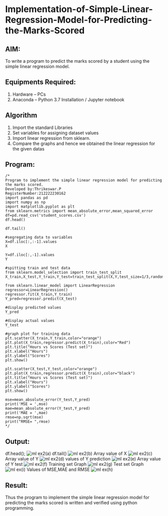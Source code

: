 # Implementation-of-Simple-Linear-Regression-Model-for-Predicting-the-Marks-Scored

## AIM:
To write a program to predict the marks scored by a student using the simple linear regression model.

## Equipments Required:
1. Hardware – PCs
2. Anaconda – Python 3.7 Installation / Jupyter notebook

## Algorithm
1. Import the standard Libraries
2. Set variables for assigning dataset values
3. Import linear regression from sklearn.
4. Compare the graphs and hence we obtained the linear regression for the given datas

## Program:
```
/*
Program to implement the simple linear regression model for predicting the marks scored.
Developed by:Thrikeswar.P 
RegisterNumber:212222230162
import pandas as pd
import numpy as np
import matplotlib.pyplot as plt
from sklearn.metrics import mean_absolute_error,mean_squared_error
df=pd.read_csv('student_scores.csv')
df.head()

df.tail()

#segregating data to variables
X=df.iloc[:,:-1].values
X

Y=df.iloc[:,-1].values
Y

#spitting train and test data
from sklearn.model_selection import train_test_split
X_train,X_test,Y_train,Y_test=train_test_split(X,Y,test_size=1/3,random_state=0)

from sklearn.linear_model import LinearRegression
regressor=LinearRegression()
regressor.fit(X_train,Y_train)
Y_pred=regressor.predict(X_test)

#display predicted values
Y_pred

#display actual values
Y_test

#graph plot for training data
plt.scatter(X_train,Y_train,color="orange")
plt.plot(X_train,regressor.predict(X_train),color="Red")
plt.title("Hours vs Scores (Test set)")
plt.xlabel("Hours")
plt.ylabel("Scores")
plt.show()

plt.scatter(X_test,Y_test,color="orange")
plt.plot(X_train,regressor.predict(X_train),color="black")
plt.title("Hours vs Scores (Test set)")
plt.xlabel("Hours")
plt.ylabel("Scores")
plt.show()

mse=mean_absolute_error(Y_test,Y_pred)
print('MSE = ',mse)
mae=mean_absolute_error(Y_test,Y_pred)
print('MAE = ',mae)
rmse=np.sqrt(mse)
print("RMSE= ",rmse)
*/
```

## Output:
df.head();
![ml ex2(a)](https://github.com/thrikesh/Implementation-of-Simple-Linear-Regression-Model-for-Predicting-the-Marks-Scored/assets/119576222/3ac0875e-41dd-4357-bbb3-08dd596cf525)
df.tail()
![ml ex2(b)](https://github.com/thrikesh/Implementation-of-Simple-Linear-Regression-Model-for-Predicting-the-Marks-Scored/assets/119576222/665f1e40-7ae3-4000-8daa-c61992b5d538)
Array value of X
![ml ex2(c)](https://github.com/thrikesh/Implementation-of-Simple-Linear-Regression-Model-for-Predicting-the-Marks-Scored/assets/119576222/6eedca23-f1d6-47c7-a0fb-a12765c0b94f)
Array value of Y
![ml ex2(d)](https://github.com/thrikesh/Implementation-of-Simple-Linear-Regression-Model-for-Predicting-the-Marks-Scored/assets/119576222/79fac52f-b0d1-4858-b37f-a623d6158448)
values of Y prediction
![ml ex2(e)](https://github.com/thrikesh/Implementation-of-Simple-Linear-Regression-Model-for-Predicting-the-Marks-Scored/assets/119576222/f54bdec7-1f30-4736-aa0b-5784ca486316)
Array value of Y test
![ml ex2(f)](https://github.com/thrikesh/Implementation-of-Simple-Linear-Regression-Model-for-Predicting-the-Marks-Scored/assets/119576222/2b9a48ae-5afb-4232-9fd4-e23964426dfe)
Training set Graph
![ml ex2(g)](https://github.com/thrikesh/Implementation-of-Simple-Linear-Regression-Model-for-Predicting-the-Marks-Scored/assets/119576222/c26f5d3c-459a-44d8-8bb8-69a2da30f73d)
Test set Graph
![ml ex(i)](https://github.com/thrikesh/Implementation-of-Simple-Linear-Regression-Model-for-Predicting-the-Marks-Scored/assets/119576222/8472f819-cdfd-49c1-8ae4-fad62015e919)
Values of MSE,MAE and RMSE
![ml ex(h)](https://github.com/thrikesh/Implementation-of-Simple-Linear-Regression-Model-for-Predicting-the-Marks-Scored/assets/119576222/0ce028e7-7bc9-47d8-a3b0-7037457e175f)



## Result:
Thus the program to implement the simple linear regression model for predicting the marks scored is written and verified using python programming.
